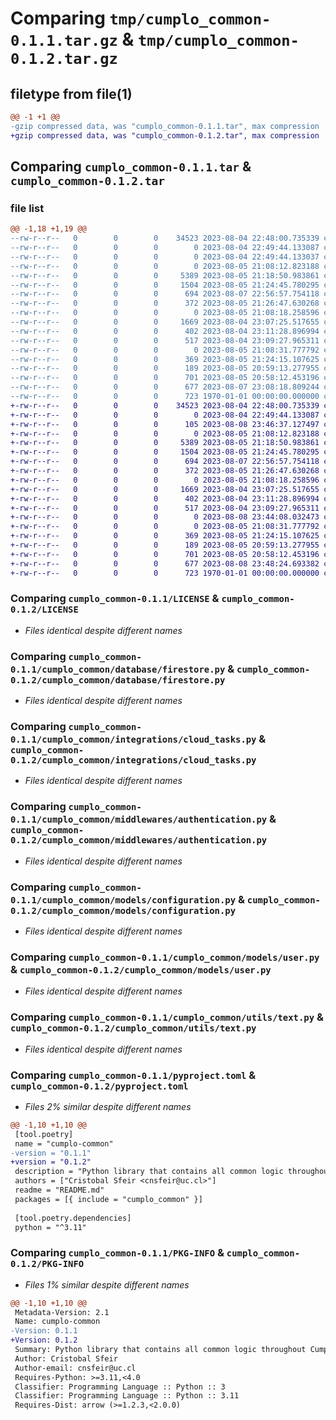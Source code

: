 # Comparing `tmp/cumplo_common-0.1.1.tar.gz` & `tmp/cumplo_common-0.1.2.tar.gz`

## filetype from file(1)

```diff
@@ -1 +1 @@
-gzip compressed data, was "cumplo_common-0.1.1.tar", max compression
+gzip compressed data, was "cumplo_common-0.1.2.tar", max compression
```

## Comparing `cumplo_common-0.1.1.tar` & `cumplo_common-0.1.2.tar`

### file list

```diff
@@ -1,18 +1,19 @@
--rw-r--r--   0        0        0    34523 2023-08-04 22:48:00.735339 cumplo_common-0.1.1/LICENSE
--rw-r--r--   0        0        0        0 2023-08-04 22:49:44.133087 cumplo_common-0.1.1/README.md
--rw-r--r--   0        0        0        0 2023-08-04 22:49:44.133037 cumplo_common-0.1.1/cumplo_common/__init__.py
--rw-r--r--   0        0        0        0 2023-08-05 21:08:12.823188 cumplo_common-0.1.1/cumplo_common/database/__init__.py
--rw-r--r--   0        0        0     5389 2023-08-05 21:18:50.983861 cumplo_common-0.1.1/cumplo_common/database/firestore.py
--rw-r--r--   0        0        0     1504 2023-08-05 21:24:45.780295 cumplo_common-0.1.1/cumplo_common/integrations/cloud_tasks.py
--rw-r--r--   0        0        0      694 2023-08-07 22:56:57.754118 cumplo_common-0.1.1/cumplo_common/middlewares/authentication.py
--rw-r--r--   0        0        0      372 2023-08-05 21:26:47.630268 cumplo_common-0.1.1/cumplo_common/middlewares/authorization.py
--rw-r--r--   0        0        0        0 2023-08-05 21:08:18.258596 cumplo_common-0.1.1/cumplo_common/models/__init__.py
--rw-r--r--   0        0        0     1669 2023-08-04 23:07:25.517655 cumplo_common-0.1.1/cumplo_common/models/configuration.py
--rw-r--r--   0        0        0      402 2023-08-04 23:11:28.896994 cumplo_common-0.1.1/cumplo_common/models/notification.py
--rw-r--r--   0        0        0      517 2023-08-04 23:09:27.965311 cumplo_common-0.1.1/cumplo_common/models/user.py
--rw-r--r--   0        0        0        0 2023-08-05 21:08:31.777792 cumplo_common-0.1.1/cumplo_common/utils/__init__.py
--rw-r--r--   0        0        0      369 2023-08-05 21:24:15.107625 cumplo_common-0.1.1/cumplo_common/utils/constants.py
--rw-r--r--   0        0        0      189 2023-08-05 20:59:13.277955 cumplo_common-0.1.1/cumplo_common/utils/currency.py
--rw-r--r--   0        0        0      701 2023-08-05 20:58:12.453196 cumplo_common-0.1.1/cumplo_common/utils/text.py
--rw-r--r--   0        0        0      677 2023-08-07 23:08:18.809244 cumplo_common-0.1.1/pyproject.toml
--rw-r--r--   0        0        0      723 1970-01-01 00:00:00.000000 cumplo_common-0.1.1/PKG-INFO
+-rw-r--r--   0        0        0    34523 2023-08-04 22:48:00.735339 cumplo_common-0.1.2/LICENSE
+-rw-r--r--   0        0        0        0 2023-08-04 22:49:44.133087 cumplo_common-0.1.2/README.md
+-rw-r--r--   0        0        0      105 2023-08-08 23:46:37.127497 cumplo_common-0.1.2/cumplo_common/__init__.py
+-rw-r--r--   0        0        0        0 2023-08-05 21:08:12.823188 cumplo_common-0.1.2/cumplo_common/database/__init__.py
+-rw-r--r--   0        0        0     5389 2023-08-05 21:18:50.983861 cumplo_common-0.1.2/cumplo_common/database/firestore.py
+-rw-r--r--   0        0        0     1504 2023-08-05 21:24:45.780295 cumplo_common-0.1.2/cumplo_common/integrations/cloud_tasks.py
+-rw-r--r--   0        0        0      694 2023-08-07 22:56:57.754118 cumplo_common-0.1.2/cumplo_common/middlewares/authentication.py
+-rw-r--r--   0        0        0      372 2023-08-05 21:26:47.630268 cumplo_common-0.1.2/cumplo_common/middlewares/authorization.py
+-rw-r--r--   0        0        0        0 2023-08-05 21:08:18.258596 cumplo_common-0.1.2/cumplo_common/models/__init__.py
+-rw-r--r--   0        0        0     1669 2023-08-04 23:07:25.517655 cumplo_common-0.1.2/cumplo_common/models/configuration.py
+-rw-r--r--   0        0        0      402 2023-08-04 23:11:28.896994 cumplo_common-0.1.2/cumplo_common/models/notification.py
+-rw-r--r--   0        0        0      517 2023-08-04 23:09:27.965311 cumplo_common-0.1.2/cumplo_common/models/user.py
+-rw-r--r--   0        0        0        0 2023-08-08 23:44:08.032473 cumplo_common-0.1.2/cumplo_common/py.typed
+-rw-r--r--   0        0        0        0 2023-08-05 21:08:31.777792 cumplo_common-0.1.2/cumplo_common/utils/__init__.py
+-rw-r--r--   0        0        0      369 2023-08-05 21:24:15.107625 cumplo_common-0.1.2/cumplo_common/utils/constants.py
+-rw-r--r--   0        0        0      189 2023-08-05 20:59:13.277955 cumplo_common-0.1.2/cumplo_common/utils/currency.py
+-rw-r--r--   0        0        0      701 2023-08-05 20:58:12.453196 cumplo_common-0.1.2/cumplo_common/utils/text.py
+-rw-r--r--   0        0        0      677 2023-08-08 23:48:24.693382 cumplo_common-0.1.2/pyproject.toml
+-rw-r--r--   0        0        0      723 1970-01-01 00:00:00.000000 cumplo_common-0.1.2/PKG-INFO
```

### Comparing `cumplo_common-0.1.1/LICENSE` & `cumplo_common-0.1.2/LICENSE`

 * *Files identical despite different names*

### Comparing `cumplo_common-0.1.1/cumplo_common/database/firestore.py` & `cumplo_common-0.1.2/cumplo_common/database/firestore.py`

 * *Files identical despite different names*

### Comparing `cumplo_common-0.1.1/cumplo_common/integrations/cloud_tasks.py` & `cumplo_common-0.1.2/cumplo_common/integrations/cloud_tasks.py`

 * *Files identical despite different names*

### Comparing `cumplo_common-0.1.1/cumplo_common/middlewares/authentication.py` & `cumplo_common-0.1.2/cumplo_common/middlewares/authentication.py`

 * *Files identical despite different names*

### Comparing `cumplo_common-0.1.1/cumplo_common/models/configuration.py` & `cumplo_common-0.1.2/cumplo_common/models/configuration.py`

 * *Files identical despite different names*

### Comparing `cumplo_common-0.1.1/cumplo_common/models/user.py` & `cumplo_common-0.1.2/cumplo_common/models/user.py`

 * *Files identical despite different names*

### Comparing `cumplo_common-0.1.1/cumplo_common/utils/text.py` & `cumplo_common-0.1.2/cumplo_common/utils/text.py`

 * *Files identical despite different names*

### Comparing `cumplo_common-0.1.1/pyproject.toml` & `cumplo_common-0.1.2/pyproject.toml`

 * *Files 2% similar despite different names*

```diff
@@ -1,10 +1,10 @@
 [tool.poetry]
 name = "cumplo-common"
-version = "0.1.1"
+version = "0.1.2"
 description = "Python library that contains all common logic throughout Cumplo API project"
 authors = ["Cristobal Sfeir <cnsfeir@uc.cl>"]
 readme = "README.md"
 packages = [{ include = "cumplo_common" }]
 
 [tool.poetry.dependencies]
 python = "^3.11"
```

### Comparing `cumplo_common-0.1.1/PKG-INFO` & `cumplo_common-0.1.2/PKG-INFO`

 * *Files 1% similar despite different names*

```diff
@@ -1,10 +1,10 @@
 Metadata-Version: 2.1
 Name: cumplo-common
-Version: 0.1.1
+Version: 0.1.2
 Summary: Python library that contains all common logic throughout Cumplo API project
 Author: Cristobal Sfeir
 Author-email: cnsfeir@uc.cl
 Requires-Python: >=3.11,<4.0
 Classifier: Programming Language :: Python :: 3
 Classifier: Programming Language :: Python :: 3.11
 Requires-Dist: arrow (>=1.2.3,<2.0.0)
```

